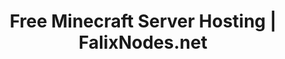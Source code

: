 ---
layout: plans
title: Free Minecraft Server Hosting | FalixNodes.net
permalink: /stench4letup0pipeline9fixture2volga*vandal5pothole!await3vanish0smog_wayward7softball9softwood8dilate4trainful
---